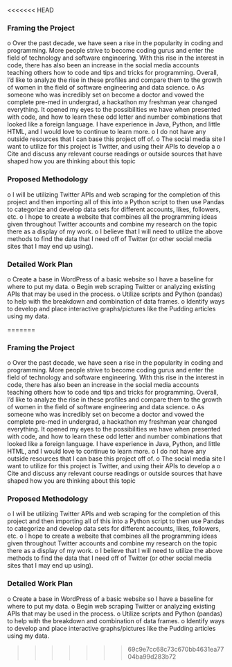 <<<<<<< HEAD
### Framing the Project
o	Over the past decade, we have seen a rise in the popularity in coding and programming. More people strive to become coding gurus and enter the field of technology and software engineering. With this rise in the interest in code, there has also been an increase in the social media accounts teaching others how to code and tips and tricks for programming. Overall, I’d like to analyze the rise in these profiles and compare them to the growth of women in the field of software engineering and data science. 
o	As someone who was incredibly set on become a doctor and vowed the complete pre-med in undergrad, a hackathon my freshman year changed everything. It opened my eyes to the possibilities we have when presented with code, and how to learn these odd letter and number combinations that looked like a foreign language. I have experience in Java, Python, and little HTML, and I would love to continue to learn more. 
o	I do not have any outside resources that I can base this project off of.
o	The social media site I want to utilize for this project is Twitter, and using their APIs to develop a 
o	Cite and discuss any relevant course readings or outside sources that have shaped how you are thinking about this topic
### Proposed Methodology
o	I will be utilizing Twitter APIs and web scraping for the completion of this project and then importing all of this into a Python script to then use Pandas to categorize and develop data sets for different accounts, likes, followers, etc. 
o	I hope to create a website that combines all the programming ideas given throughout Twitter accounts and combine my research on the topic there as a display of my work. 
o	I believe that I will need to utilize the above methods to find the data that I need off of Twitter (or other social media sites that I may end up using). 
### Detailed Work Plan
o	Create a base in WordPress of a basic website so I have a baseline for where to put my data. 
o	Begin web scraping Twitter or analyzing existing APIs that may be used in the process. 
o	Utilize scripts and Python (pandas) to help with the breakdown and combination of data frames. 
o	Identify ways to develop and place interactive graphs/pictures like the Pudding articles using my data. 

=======
### Framing the Project
o	Over the past decade, we have seen a rise in the popularity in coding and programming. More people strive to become coding gurus and enter the field of technology and software engineering. With this rise in the interest in code, there has also been an increase in the social media accounts teaching others how to code and tips and tricks for programming. Overall, I’d like to analyze the rise in these profiles and compare them to the growth of women in the field of software engineering and data science. 
o	As someone who was incredibly set on become a doctor and vowed the complete pre-med in undergrad, a hackathon my freshman year changed everything. It opened my eyes to the possibilities we have when presented with code, and how to learn these odd letter and number combinations that looked like a foreign language. I have experience in Java, Python, and little HTML, and I would love to continue to learn more. 
o	I do not have any outside resources that I can base this project off of.
o	The social media site I want to utilize for this project is Twitter, and using their APIs to develop a 
o	Cite and discuss any relevant course readings or outside sources that have shaped how you are thinking about this topic
### Proposed Methodology
o	I will be utilizing Twitter APIs and web scraping for the completion of this project and then importing all of this into a Python script to then use Pandas to categorize and develop data sets for different accounts, likes, followers, etc. 
o	I hope to create a website that combines all the programming ideas given throughout Twitter accounts and combine my research on the topic there as a display of my work. 
o	I believe that I will need to utilize the above methods to find the data that I need off of Twitter (or other social media sites that I may end up using). 
### Detailed Work Plan
o	Create a base in WordPress of a basic website so I have a baseline for where to put my data. 
o	Begin web scraping Twitter or analyzing existing APIs that may be used in the process. 
o	Utilize scripts and Python (pandas) to help with the breakdown and combination of data frames. 
o	Identify ways to develop and place interactive graphs/pictures like the Pudding articles using my data. 

>>>>>>> 69c9e7cc68c73c670bb4631ea7704ba99d283b72
